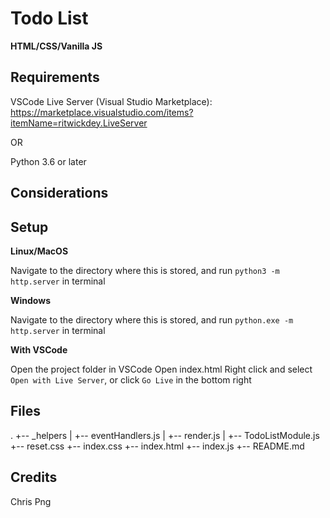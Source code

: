 # Todo List

**HTML/CSS/Vanilla JS**

## Requirements

VSCode
Live Server (Visual Studio Marketplace): https://marketplace.visualstudio.com/items?itemName=ritwickdey.LiveServer

OR

Python 3.6 or later

## Considerations

## Setup

**Linux/MacOS**

Navigate to the directory where this is stored, and run `python3 -m http.server` in terminal

**Windows**

Navigate to the directory where this is stored, and run `python.exe -m http.server` in terminal

**With VSCode**

Open the project folder in VSCode
Open index.html
Right click and select `Open with Live Server`, or click `Go Live` in the bottom right

## Files
.
+-- _helpers
|   +-- eventHandlers.js
|   +-- render.js
|   +-- TodoListModule.js
+-- reset.css
+-- index.css
+-- index.html
+-- index.js
+-- README.md

## Credits

Chris Png